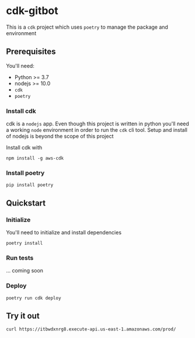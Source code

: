 # cdk-gitbot
This is a `cdk` project which uses `poetry` to manage the package and environment

## Prerequisites
You'll need:
* Python >= 3.7
* nodejs >= 10.0
* `cdk` 
* `poetry`

### Install cdk
cdk is a `nodejs` app.  Even though this project is written in python you'll need a working `node` environment in order to run the `cdk` cli tool.  Setup and install of nodejs is beyond the scope of this project

Install cdk with
```
npm install -g aws-cdk
```

### Install poetry
```
pip install poetry
```

## Quickstart

### Initialize
You'll need to initialize and install dependencies
```
poetry install
```

### Run tests
... coming soon

### Deploy
```
poetry run cdk deploy
```

## Try it out
```
curl https://itbwdxnrg8.execute-api.us-east-1.amazonaws.com/prod/
```
